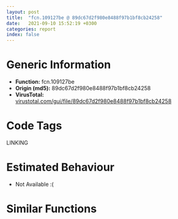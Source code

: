 ```yaml
---
layout: post
title:  "fcn.109127be @ 89dc67d2f980e8488f97b1bf8cb24258"
date:   2021-09-10 15:52:19 +0300
categories: report
index: false
---
```


# Generic Information
- **Function:** fcn.109127be
- **Origin (md5):** 89dc67d2f980e8488f97b1bf8cb24258
- **VirusTotal:** [virustotal.com/gui/file/89dc67d2f980e8488f97b1bf8cb24258][virustotal_ref]

# Code Tags
<span class="tag" id="LINKING">LINKING</span>


# Estimated Behaviour
<ul><li class="bhv-desc" id="na">Not Available :(</li></ul>

# Similar Functions
<script type="text/javascript" src="https://www.gstatic.com/charts/loader.js"></script>
<script type="text/javascript">

    google.charts.load('current', {'packages':['corechart']});
    google.charts.setOnLoadCallback(drawChart);

    function drawChart() {
    var data = new google.visualization.DataTable();
        data.addColumn('number', 'X');
        data.addColumn('number', 'Y');
        data.addColumn({type: 'string', role: 'tooltip', 'p': {'html': true}});
        data.addColumn({'type': 'string', 'role': 'style'});
        
        data.addRows([
    [0, 0, '<b><a href="/report/fcn.109127be@89dc67d2f980e8488f97b1bf8cb24258">fcn.109127be</a><br>@89dc67d2f980e8488f97b1bf8cb24258</b><br>', 'point { fill-color: #e0440e; }'],

        ]);

    var options = {
        title: 'Similarity Plot',
        legend: 'none',
        colors: ['#dedbd9', '#e6693e', '#ec8f6e', '#f3b49f', '#f6c7b6'],
        tooltip: {isHtml: true, trigger: 'both'},
        explorer: {
        actions: ["dragToZoom", "rightClickToReset"],
        },
        chartArea: {
        width: '80%',
        height: '80%'
        },
        width: '100%',
        height: '100%'
    };

    var chart = new google.visualization.ScatterChart(document.getElementById('chart_div'));

    chart.draw(data, options);
    }
    
</script>


<div id="chart_div" style="width: 100%px; height: 100%;"></div>

# Disassembled Code
{% highlight nasm %}

lea eax, [eax+0x7ceb319e]
xchg dword[esp], eax
push ecx
mov ecx, 0x4507af40
lea ecx, [ecx-0x34ec5e88]
mov dword[ecx], eax
pop ecx
call int.108fd009
push eax
mov eax, 0x5def27b6
jmp fcn.1090fe67
push eax
mov eax, 0x7b0917be
lea eax, [eax+0x31beb61b]
xchg dword[esp], eax
push eax
mov eax, 0x4c951486
lea eax, [eax+0x3173a6fa]
xchg dword[esp], eax
call int.108fd009
push eax
mov eax, 0x4e81995a
lea eax, [eax+0x3b6af69c]
xchg dword[esp], eax
push ecx
mov ecx, 0x53d76fc9
cmp eax, dword[edi-0x38aedbfc]
ror ecx, 0x6f
xlatb
push ebx
lea ecx, [ecx+0x44cf46bf]
xor eax, ecx
pop ecx
push eax
mov eax, 0x2ef341a1
pushfd
call 0x1005816b
loopne 0x100580ed
add al, 0x24
fadd qword[0xebc3008b]
pop ecx
pop ecx
push eax
mov eax, 0x4946873f
lea eax, [eax-0x70d698e0]
xchg dword[esp], eax
push ecx
mov ecx, 0x2f1b30b8
lea ecx, [ecx-0x1effd814]
mov dword[ecx], eax
pop ecx
call int.108fd009
push eax
mov eax, 0x5361601a
lea eax, [eax+0x6021a0c4]
xchg dword[esp], eax
push ecx
mov ecx, 0x335dace5
lea ecx, [ecx-0x571aea81]
xor eax, ecx
pop ecx
call fcn.1090e7de
loope 0x10058149
add al, 0x24
push ecx
mov ecx, 0x71b79d0c
lea ecx, [ecx-0x619c4458]
mov dword[ecx], eax
pop ecx
call int.108fd009
push eax
mov eax, 0x258aa386
lea eax, [eax-0xb29b460]
xchg dword[esp], eax
push ecx
mov ecx, 0x2db2fea6
lea ecx, [ecx+0x19cf5304]
xor eax, ecx
pop ecx
push eax
mov eax, 0x548d4920
lea eax, [eax-0x17aa5061]
xchg dword[esp], eax
push edx
call 0x10058210
jo fcn.1005826b
lea edx, [edx+0x8b2d54]
jmp edx
push esi
lea ecx, [ecx-0x5010859c]
xor eax, ecx
pop ecx
push eax
mov eax, 0x2c549185
jmp 0x1090bbab
lea eax, [ebp-0x10]
push eax
cmp dword[ebp+8], esi
je 0x10911559
pushfd
call fcn.109097bf
loopne 0x10909741
add al, 0x24
mov esi, 0xc3ff749f
jl 0x10909824
mov eax, 0x2774bb9c
lea eax, [eax+0x6f2a5d0]
xchg dword[esp], eax
push ecx
mov ecx, 0x67192a6a
lea ecx, [ecx-0x30f2540c]
xor eax, ecx
pop ecx
push eax
mov eax, 0x6f788a70
lea eax, [eax-0x390d9407]
xchg dword[esp], eax
push ecx
mov ecx, 0x32d338c1
lea ecx, [ecx-0x22b7e219]
mov dword[ecx], eax
pop ecx
call int.108fd009
push eax
mov eax, 0x8a7e4c7d
push edx
call fcn.1090981b
jge 0x10909876
pop edx
sar dword[eax], 0xd3
xor cl, byte[ebp+0x481de789]
fisttp qword[ecx-0x317a6ff]
aaa
lea edx, [edx+0x6810]
call edx
jp 0x10909881
pop ebx
mov ecx, 0x36702ac6
lea ecx, [ecx+0x5a5eaabc]
xor eax, ecx
pop ecx
push eax
mov eax, 0x5415b940
lea eax, [eax+0x4ac0832f]
xchg dword[esp], eax
push ecx
mov ecx, 0x5bc72878
lea ecx, [ecx-0x4babd670]
mov dword[ecx], eax
pop ecx
call int.108fd009
push eax
mov eax, 0x736baf08
lea eax, [eax-0x3aee5d6]
xchg dword[esp], eax
push ecx
mov ecx, 0x2b0f272c
pushfd
call 0x10909879
scasb al, byte
aaa
add byte[eax], al
jle 0x109097fb
add al, 0x24
lds edi, [esi]
add bl, al
loope 0x109098dc
pop ecx
call int.108fd009
push eax
mov eax, 0x39ec2104
lea eax, [eax-0x579ce031]
xchg dword[esp], eax
push ecx
mov ecx, 0x551c281c
lea ecx, [ecx+0x2f361aac]
xor eax, ecx
pop ecx
push eax
mov eax, 0x4aafe1d5
lea eax, [eax-0x5151db29]
xchg dword[esp], eax
push ecx
mov ecx, 0x487f5ae1
lea ecx, [ecx-0x38640c11]
mov dword[ecx], eax
pop ecx
call int.108fd009
pushfd
call 0x109098d5
jle 0x10909857
add al, 0x24
mov esi, 0xc3000012
je 0x10909937
ret
call int.108fd009
push eax
mov eax, 0x514c46df
lea eax, [eax-0x112d2cbe]
xchg dword[esp], eax
push ecx
mov ecx, 0x5b13bb3a
lea ecx, [ecx+0xda309e2]
xor eax, ecx
pop ecx
push eax
mov eax, 0x62e51d40
lea eax, [eax+0x79d9dcec]
xchg dword[esp], eax
push ecx
mov ecx, 0x47ebc1d6
lea ecx, [ecx-0x37d06db6]
mov dword[ecx], eax
pop ecx
call int.108fd009
jmp 0x1090f018
lea ecx, [ecx-0x65ed79ec]
mov dword[ecx], eax
pop ecx
call int.108fd009
push ecx
mov ecx, 0x2d0f8944
lea ecx, [ecx-0xd7d6774]
xor eax, ecx
pop ecx
push ecx
mov ecx, 0x59774ce2
lea ecx, [ecx-0x495bf566]
mov dword[ecx], eax
pop ecx
push eax
mov eax, 0x41f80d3c
lea eax, [eax-0x6b6a9989]
xchg dword[esp], eax
jmp 0x10058780
push ecx
mov ecx, 0x467a582c
lea ecx, [ecx-0x365f07e4]
mov dword[ecx], eax
pop ecx
call int.108fd009
push eax
mov eax, 0x4b3ba000
lea eax, [eax+0x2adde308]
xchg dword[esp], eax
push ecx
mov ecx, 0x58d70b62
lea ecx, [ecx-0x375adb30]
xor eax, ecx
pop ecx
push eax
mov eax, 0x7c6b640c
lea eax, [eax-0x28ff4b27]
xchg dword[esp], eax
push ecx
jmp 0x10054ff6
lea eax, [eax+0x1c93ae73]
xchg dword[esp], eax
push ecx
mov ecx, 0x66d7f584
lea ecx, [ecx-0x56bca544]
mov dword[ecx], eax
pop ecx
call int.108fd009
push eax
mov eax, 0x41d2da9e
lea eax, [eax+0x66929511]
xchg dword[esp], eax
push ecx
mov ecx, 0x7baeeb88
lea ecx, [ecx-0x76984a4e]
xor eax, ecx
pop ecx
push eax
mov eax, 0x579e7358
lea eax, [eax-0x78e2530e]
jmp 0x1090eec9
xchg dword[esp], eax
push ecx
mov ecx, 0x72381bb2
lea ecx, [ecx-0x621ccb6e]
mov dword[ecx], eax
pop ecx
call int.108fd009
push eax
mov eax, 0x70861e41
lea eax, [eax+0x7360592e]
xchg dword[esp], eax
push ecx
mov ecx, 0x72dc42da
lea ecx, [ecx+0x2f44a442]
xor eax, ecx
pop ecx
push eax
mov eax, 0x5aab1683
lea eax, [eax+0x51ca1933]
xchg dword[esp], eax
jmp 0x1090b1cd
push eax
mov eax, 0x1beb4b46
lea eax, [eax-0x10b3daa5]
xchg dword[esp], eax
push ecx
mov ecx, 0x4614db74
lea ecx, [ecx-0x4a54b142]
xor eax, ecx
pop ecx
push eax
mov eax, 0x3dbbd0d2
lea eax, [eax+0x222a0478]
xchg dword[esp], eax
push ecx
mov ecx, 0x21f5699d
lea ecx, [ecx-0x11da1579]
mov dword[ecx], eax
pop ecx
call int.108fd009
push eax
push eax
call 0x1090f065
jl 0x1090f0be
lea eax, [eax-0x3cdd]
jmp eax
xor eax, ecx
pop ecx
push eax
call fcn.10912fb7
add byte[eax], al
loopne 0x1090f122
pop ecx
xchg dword[esp], eax
push ecx
mov ecx, 0x440842f0
lea ecx, [ecx-0x33ecf52c]
mov dword[ecx], eax
pop ecx
call int.108fd009
push eax
mov eax, 0x3a92de34
lea eax, [eax-0x774778f1]
xchg dword[esp], eax
push ecx
mov ecx, 0x3fcddeac
lea ecx, [ecx-0x460f7a2a]
xor eax, ecx
pop ecx
push eax
mov eax, 0x810d6e1e
lea eax, [eax-0x4102f8f4]
xchg dword[esp], eax
push edx
call 0x1090f119
jns 0x1090f174
lea edx, [edx-0x326d]
jmp edx
loop 0x1090f0c5
lodsb al, byte[esi]
dec ebx
sbb edx, dword[eax]
xor eax, 0xd288c902
jmp eax
mov esp, 0x2404871c
sbb al, 0x87
add al, 0x24
push ecx
mov ecx, 0x3403f200
lea ecx, [ecx+0x4afe12aa]
xor eax, ecx
pop ecx
push eax
mov eax, 0x501cb7e7
lea eax, [eax-0x3478c217]
sub cl, 0x3d
xchg ebx, ecx
xchg dword[esp], eax
call fcn.109082d6
je 0x1090f1dc
pop ecx
lea eax, [eax-0xc10e092]
xchg dword[esp], eax
push ecx
mov ecx, 0x5a16162b
lea ecx, [ecx-0x1f7ff269]
xor eax, ecx
pop ecx
push eax
mov eax, 0x5eb0355b
lea eax, [eax+0xafd8c3a]
xchg dword[esp], eax
push ecx
mov ecx, 0x2a1c64c0
lea ecx, [ecx-0x1a011314]
mov dword[ecx], eax
pop ecx
call int.108fd009
push eax
mov eax, 0x7b1e3a64
sub cl, byte[ebp-0x1131377]
in eax, 0x89
add dword[ecx-0x18], ebx
inc edi
fdivp st(6)
call dword[eax-0x39]
shl byte[edx+edi+0x1e], 0x7b
jnp 0x1090f157
lea eax, [eax-0x6727731f]
pushfd
call 0x1090f1d6
and cl, 0x8c
fcomp dword[eax+0x1e89c]
add byte[eax], al
jecxz 0x1090f158
add al, 0x24
in al, 0x77
je 0x1090f1dc
inc ebx
loope 0x1090f16d
ret
and al, 4
mov dword[ecx], eax
pop ecx
call int.108fd009
push eax
mov eax, 0x89b9f63e
lea eax, [eax+0x55cc2522]
xchg dword[esp], eax
push ecx
mov ecx, 0x2a7d0d00
lea ecx, [ecx+0x5d776620]
xor eax, ecx
pop ecx
push eax
mov eax, 0x9bb20a6b
lea eax, [eax+0x18b71060]
xchg dword[esp], eax
push ecx
mov ecx, 0x562f0a3e
lea ecx, [ecx-0x4613bb76]
mov dword[ecx], eax
pushfd
call 0x1090f231
jecxz 0x1090f1b3
add al, 0x24
mov byte[0xc3ff7462], al
jo 0x1090f1c8
mov edx, ebp
cld
fisubr dword[edi]
xor eax, ecx
pop ecx
push eax
mov eax, 0x759c14b8
lea eax, [eax-0x37cb6729]
xchg dword[esp], eax
push ecx
mov ecx, 0x3456055c
lea ecx, [ecx-0x243ab5d0]
mov dword[ecx], eax
pop ecx
call int.108fd009
push eax
mov eax, 0x36bf5632
lea eax, [eax+0x56b8ff32]
xchg dword[esp], eax
push ecx
mov ecx, 0x38717d92
lea ecx, [ecx-0x7133550]
call fcn.1090a5ad
call 0x1152ba2c
xchg esi, eax
cmpsb byte[esi], byte
insb byte
lea ecx, [ecx-0x5c8b3de4]
mov dword[ecx], eax
pop ecx
call int.108fd009
push eax
mov eax, 0x58ca95a6
lea eax, [eax-0x2ac47a33]
xchg dword[esp], eax
push ecx
mov ecx, 0x879d7720
lea ecx, [ecx+0x5b5d83aa]
xor eax, ecx
pop ecx
push eax
mov eax, 0x3cb04df2
lea eax, [eax+0x3b3f1ae6]
xchg dword[esp], eax
push ecx
mov ecx, 0x55502c60
call fcn.1090db95
jge 0x1090f336
lea ecx, [ecx-0x4487a452]
xor eax, ecx
pop ecx
push eax
mov eax, 0x4c111243
lea eax, [eax-0x469e9a87]
xchg dword[esp], eax
push ecx
mov ecx, 0x316d94d4
lea ecx, [ecx-0x215240e8]
mov dword[ecx], eax
pop ecx
call int.108fd009
push ecx
mov ecx, 0x2a049dac
lea ecx, [ecx+0x3ff8284c]
fdiv st(6), st(0)
call dword[ecx-0x39]
shr dword[ebp+ebx*4-0x7672d5fc], 0x4c
sub al, bh
aas
xor eax, ecx
pop ecx
push eax
mov eax, 0x2ef5b5bc
push ebx
call 0x1090f32a
jg 0x1090f386
lea ebx, [ebx-0x5c82]
jmp ebx
rcr byte[edi-0x37], 0x65
inc esp
lea eax, [eax-0x169eb82f]
xchg dword[esp], eax
push ecx
mov ecx, 0x4241c68e
lea ecx, [ecx-0x7b251482]
xor eax, ecx
pop ecx
push eax
mov eax, 0x4d6db4c8
lea eax, [eax-0x8605f69]
xchg dword[esp], eax
push ecx
mov ecx, 0x3255d1b0
lea ecx, [ecx-0x223a80a8]
mov dword[ecx], eax
pop ecx
call int.108fd009
push eax
mov eax, 0x20a5ddc5
pushfd
call 0x1090f387
loop 0x1090f309
add al, 0x24
push esp
xlatb
call dword[sym.imp.KERNEL32.dll_LoadLibraryA]
jmp fcn.10054e34
mov esi, eax
test esi, esi
jne 0x10058118
jmp 0x109097ab

{% endhighlight %}

[virustotal_ref]: https://www.virustotal.com/gui/file/89dc67d2f980e8488f97b1bf8cb24258